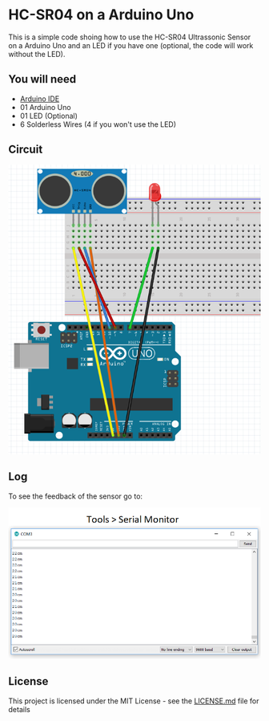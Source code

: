 # HC-SR04 on a Arduino Uno

This is a simple code shoing how to use the HC-SR04 Ultrassonic Sensor on a Arduino Uno and an LED if you have one (optional, the code will work without the LED).

## You will need

* [Arduino IDE](https://www.arduino.cc/en/main/software) 
* 01 Arduino Uno
* 01 LED (Optional)
* 6 Solderless Wires (4 if you won't use the LED)

## Circuit

![Alt text](images/circuit.png?raw=true)

## Log

To see the feedback of the sensor go to:

![Alt text](images/serial_monitor.png?raw=true)

## License

This project is licensed under the MIT License - see the [LICENSE.md](LICENSE.md) file for details